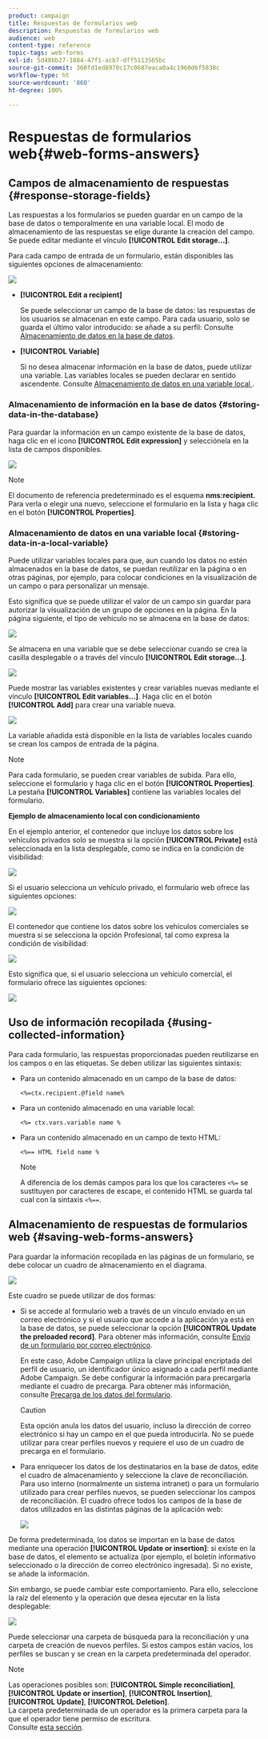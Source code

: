 ```yaml
---
product: campaign
title: Respuestas de formularios web
description: Respuestas de formularios web
audience: web
content-type: reference
topic-tags: web-forms
exl-id: 5d48bb27-1884-47f1-acb7-dff5113565bc
source-git-commit: 360fd1ed8970c17c0687eaca0a4c1960d6f5838c
workflow-type: ht
source-wordcount: '860'
ht-degree: 100%

---
```


# Respuestas de formularios web{#web-forms-answers}

## Campos de almacenamiento de respuestas {#response-storage-fields}

Las respuestas a los formularios se pueden guardar en un campo de la base de datos o temporalmente en una variable local. El modo de almacenamiento de las respuestas se elige durante la creación del campo. Se puede editar mediante el vínculo **[!UICONTROL Edit storage...]**.

Para cada campo de entrada de un formulario, están disponibles las siguientes opciones de almacenamiento:

![](assets/s_ncs_admin_survey_select_storage.png)

* **[!UICONTROL Edit a recipient]**

   Se puede seleccionar un campo de la base de datos: las respuestas de los usuarios se almacenan en este campo. Para cada usuario, solo se guarda el último valor introducido: se añade a su perfil: Consulte [Almacenamiento de datos en la base de datos](#storing-data-in-the-database).

* **[!UICONTROL Variable]**

   Si no desea almacenar información en la base de datos, puede utilizar una variable. Las variables locales se pueden declarar en sentido ascendente. Consulte [Almacenamiento de datos en una variable local ](#storing-data-in-a-local-variable).

### Almacenamiento de información en la base de datos {#storing-data-in-the-database}

Para guardar la información en un campo existente de la base de datos, haga clic en el icono **[!UICONTROL Edit expression]** y selecciónela en la lista de campos disponibles.

![](assets/s_ncs_admin_survey_storage_type1.png)

>[!NOTE]
>
>El documento de referencia predeterminado es el esquema **nms:recipient.** Para verla o elegir una nuevo, seleccione el formulario en la lista y haga clic en el botón **[!UICONTROL Properties]**.

### Almacenamiento de datos en una variable local {#storing-data-in-a-local-variable}

Puede utilizar variables locales para que, aun cuando los datos no estén almacenados en la base de datos, se puedan reutilizar en la página o en otras páginas, por ejemplo, para colocar condiciones en la visualización de un campo o para personalizar un mensaje.

Esto significa que se puede utilizar el valor de un campo sin guardar para autorizar la visualización de un grupo de opciones en la página. En la página siguiente, el tipo de vehículo no se almacena en la base de datos:

![](assets/s_ncs_admin_survey_no_storage_variable.png)

Se almacena en una variable que se debe seleccionar cuando se crea la casilla desplegable o a través del vínculo **[!UICONTROL Edit storage...]**.

![](assets/s_ncs_admin_survey_no_storage_variable2.png)

Puede mostrar las variables existentes y crear variables nuevas mediante el vínculo **[!UICONTROL Edit variables...]**. Haga clic en el botón **[!UICONTROL Add]** para crear una variable nueva.

![](assets/s_ncs_admin_survey_add_a_variable.png)

La variable añadida está disponible en la lista de variables locales cuando se crean los campos de entrada de la página.

>[!NOTE]
>
>Para cada formulario, se pueden crear variables de subida. Para ello, seleccione el formulario y haga clic en el botón **[!UICONTROL Properties]**. La pestaña **[!UICONTROL Variables]** contiene las variables locales del formulario.

**Ejemplo de almacenamiento local con condicionamiento**

En el ejemplo anterior, el contenedor que incluye los datos sobre los vehículos privados solo se muestra si la opción **[!UICONTROL Private]** está seleccionada en la lista desplegable, como se indica en la condición de visibilidad:

![](assets/s_ncs_admin_survey_add_a_condition.png)

Si el usuario selecciona un vehículo privado, el formulario web ofrece las siguientes opciones:

![](assets/s_ncs_admin_survey_no_storage_conda.png)

El contenedor que contiene los datos sobre los vehículos comerciales se muestra si se selecciona la opción Profesional, tal como expresa la condición de visibilidad:

![](assets/s_ncs_admin_survey_view_a_condition.png)

Esto significa que, si el usuario selecciona un vehículo comercial, el formulario ofrece las siguientes opciones:

![](assets/s_ncs_admin_survey_no_storage_condb.png)

## Uso de información recopilada {#using-collected-information}

Para cada formulario, las respuestas proporcionadas pueden reutilizarse en los campos o en las etiquetas. Se deben utilizar las siguientes sintaxis:

* Para un contenido almacenado en un campo de la base de datos:

   ```
   <%=ctx.recipient.@field name%
   ```

* Para un contenido almacenado en una variable local:

   ```
   <%= ctx.vars.variable name %
   ```

* Para un contenido almacenado en un campo de texto HTML:

   ```
   <%== HTML field name %
   ```

   >[!NOTE]
   >
   >A diferencia de los demás campos para los que los caracteres `<%=` se sustituyen por caracteres de escape, el contenido HTML se guarda tal cual con la sintaxis `<%==`.

## Almacenamiento de respuestas de formularios web {#saving-web-forms-answers}

Para guardar la información recopilada en las páginas de un formulario, se debe colocar un cuadro de almacenamiento en el diagrama.

![](assets/s_ncs_admin_survey_save_box.png)

Este cuadro se puede utilizar de dos formas:

* Si se accede al formulario web a través de un vínculo enviado en un correo electrónico y si el usuario que accede a la aplicación ya está en la base de datos, se puede seleccionar la opción **[!UICONTROL Update the preloaded record]**. Para obtener más información, consulte [Envío de un formulario por correo electrónico](publishing-a-web-form.md#delivering-a-form-via-email).

   En este caso, Adobe Campaign utiliza la clave principal encriptada del perfil de usuario, un identificador único asignado a cada perfil mediante Adobe Campaign. Se debe configurar la información para precargarla mediante el cuadro de precarga. Para obtener más información, consulte [Precarga de los datos del formulario](publishing-a-web-form.md#pre-loading-the-form-data).

   >[!CAUTION]
   >
   >Esta opción anula los datos del usuario, incluso la dirección de correo electrónico si hay un campo en el que pueda introducirla. No se puede utilizar para crear perfiles nuevos y requiere el uso de un cuadro de precarga en el formulario.

* Para enriquecer los datos de los destinatarios en la base de datos, edite el cuadro de almacenamiento y seleccione la clave de reconciliación. Para uso interno (normalmente un sistema intranet) o para un formulario utilizado para crear perfiles nuevos, se pueden seleccionar los campos de reconciliación. El cuadro ofrece todos los campos de la base de datos utilizados en las distintas páginas de la aplicación web:

   ![](assets/s_ncs_admin_survey_save_box_edit.png)

De forma predeterminada, los datos se importan en la base de datos mediante una operación **[!UICONTROL Update or insertion]**: si existe en la base de datos, el elemento se actualiza (por ejemplo, el boletín informativo seleccionado o la dirección de correo electrónico ingresada). Si no existe, se añade la información.

Sin embargo, se puede cambiar este comportamiento. Para ello, seleccione la raíz del elemento y la operación que desea ejecutar en la lista desplegable:

![](assets/s_ncs_admin_survey_save_operation.png)

Puede seleccionar una carpeta de búsqueda para la reconciliación y una carpeta de creación de nuevos perfiles. Si estos campos están vacíos, los perfiles se buscan y se crean en la carpeta predeterminada del operador.

>[!NOTE]
>
>Las operaciones posibles son: **[!UICONTROL Simple reconciliation]**, **[!UICONTROL Update or insertion]**, **[!UICONTROL Insertion]**, **[!UICONTROL Update]**, **[!UICONTROL Deletion]**.\
>La carpeta predeterminada de un operador es la primera carpeta para la que el operador tiene permiso de escritura.\
>Consulte [esta sección](../../platform/using/access-management.md).
